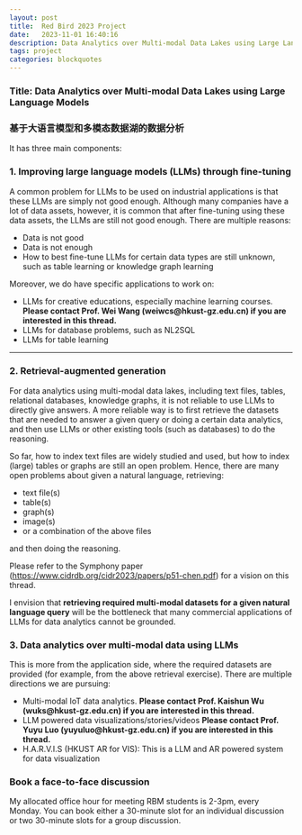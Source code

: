 ```yaml
---
layout: post
title:  Red Bird 2023 Project
date:   2023-11-01 16:40:16
description: Data Analytics over Multi-modal Data Lakes using Large Language Models
tags: project
categories: blockquotes
---
```

### Title: Data Analytics over Multi-modal Data Lakes using Large Language Models 

### 基于大语言模型和多模态数据湖的数据分析 

It has three main components:

### 1. Improving large language models (LLMs) through fine-tuning

A common problem for LLMs to be used on industrial applications is that these LLMs are simply not good enough. Although many companies have a lot of data assets, however, it is common that after fine-tuning using these data assets, the LLMs are still not good enough. There are multiple reasons:

<ul>
    <li>Data is not good</li> 
    <li>Data is not enough</li>
    <li>How to best fine-tune LLMs for certain data types are still unknown, such as table learning or knowledge graph learning</li>
</ul>

Moreover, we do have specific applications to work on:

<ul>
    <li>LLMs for creative educations, especially machine learning courses. <strong> Please contact Prof. Wei Wang (weiwcs@hkust-gz.edu.cn) if you are interested in this thread. </strong> </li> 
    <li>LLMs for database problems, such as NL2SQL</li>
    <li>LLMs for table learning</li>
</ul>

<hr>

### 2. Retrieval-augmented generation

For data analytics using multi-modal data lakes, including text files, tables, relational databases, knowledge graphs, it is not reliable to use LLMs to directly give answers. A more reliable way is to first retrieve the datasets that are needed to answer a given query or doing a certain data analytics, and then use LLMs or other existing tools (such as databases) to do the reasoning. 

So far, how to index text files are widely studied and used, but how to index (large) tables or graphs are still an open problem. Hence, there are many open problems about given a natural language, retrieving:

<ul>
    <li>text file(s)</li> 
    <li>table(s)</li>
    <li>graph(s)</li>
    <li>image(s)</li>
    <li>or a combination of the above files</li>
</ul>

and then doing the reasoning.

Please refer to the Symphony paper (https://www.cidrdb.org/cidr2023/papers/p51-chen.pdf) for a vision on this thread.

I envision that <strong>retrieving required multi-modal datasets for a given natural language query</strong> will be the bottleneck that many commercial applications of LLMs for data analytics cannot be grounded. 

### 3. Data analytics over multi-modal data using LLMs

This is more from the application side, where the required datasets are provided (for example, from the above retrieval exercise). There are multiple directions we are pursuing:

<ul>
    <li>Multi-modal IoT data analytics. <strong> Please contact Prof. Kaishun Wu (wuks@hkust-gz.edu.cn) if you are interested in this thread. </strong></li>
    <li>LLM powered data visualizations/stories/videos <strong> Please contact Prof. Yuyu Luo (yuyuluo@hkust-gz.edu.cn) if you are interested in this thread. </strong> </li>     
    <li>H.A.R.V.I.S (HKUST AR for VIS): This is a LLM and AR powered system for data visualization</li>
</ul>

### Book a face-to-face discussion

My allocated office hour for meeting RBM students is 2-3pm, every Monday.
You can book either a 30-minute slot for an individual discussion or two 30-minute slots for a group discussion.


<!-- Calendly inline widget begin -->
<div class="calendly-inline-widget" data-url="https://calendly.com/nantang-gz/rbm" style="min-width:320px;height:700px;"></div>
<script type="text/javascript" src="https://assets.calendly.com/assets/external/widget.js" async></script>
<!-- Calendly inline widget end -->
